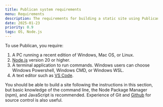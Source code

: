 ```yaml
---
title: Publican system requirements
menu: Requirements
description: The requirements for building a static site using Publican.
date: 2025-01-23
priority: 0.9
tags: OS, Node.js
---
```


To use Publican, you require:

1. A PC running a recent edition of Windows, Mac OS, or Linux.
1. [Node.js](https://nodejs.org/) version 20 or higher.
1. A terminal application to run commands. Windows users can choose Windows Powershell, Windows CMD, or Windows WSL.
1. A text editor such as [VS Code](https://code.visualstudio.com/).

You should be able to build a site following the instructions in this section, but basic knowledge of the command line, the Node Package Manager (npm), and JavaScript is recommended. Experience of Git and [Github](https://github.com/) for source control is also useful.
